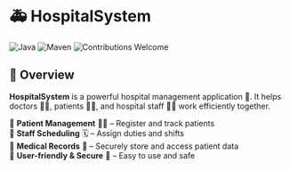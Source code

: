 # 🚑 HospitalSystem

![Java](https://img.shields.io/badge/Java-11%2B-blue.svg) ![Maven](https://img.shields.io/badge/Maven-Build-green.svg) ![Contributions Welcome](https://img.shields.io/badge/Contributions-Welcome-orange.svg)

## 🏥 Overview

**HospitalSystem** is a powerful hospital management application 🏨. It helps doctors 👨‍⚕️, patients 🧑‍🦱, and hospital staff 🏃‍♂️ work efficiently together.  

🔹 **Patient Management** 👩‍⚕️ – Register and track patients  
🔹 **Staff Scheduling** 🗓 – Assign duties and shifts  
🔹 **Medical Records** 📁 – Securely store and access patient data  
🔹 **User-friendly & Secure** 🔐 – Easy to use and safe  

